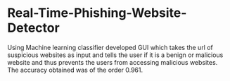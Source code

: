 # Real-Time-Phishing-Website-Detector
Using Machine learning classifier developed GUI which takes the url of suspicious websites as input and tells the user if it is a benign or malicious website and thus prevents the users from accessing malicious websites.
The accuracy obtained was of the order 0.961.
